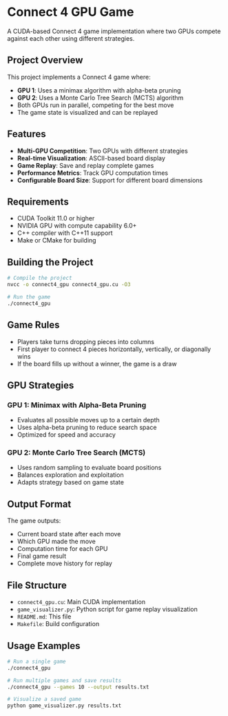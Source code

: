 # Connect 4 GPU Game

A CUDA-based Connect 4 game implementation where two GPUs compete against each other using different strategies.

## Project Overview

This project implements a Connect 4 game where:
- **GPU 1**: Uses a minimax algorithm with alpha-beta pruning
- **GPU 2**: Uses a Monte Carlo Tree Search (MCTS) algorithm
- Both GPUs run in parallel, competing for the best move
- The game state is visualized and can be replayed

## Features

- **Multi-GPU Competition**: Two GPUs with different strategies
- **Real-time Visualization**: ASCII-based board display
- **Game Replay**: Save and replay complete games
- **Performance Metrics**: Track GPU computation times
- **Configurable Board Size**: Support for different board dimensions

## Requirements

- CUDA Toolkit 11.0 or higher
- NVIDIA GPU with compute capability 6.0+
- C++ compiler with C++11 support
- Make or CMake for building

## Building the Project

```bash
# Compile the project
nvcc -o connect4_gpu connect4_gpu.cu -O3

# Run the game
./connect4_gpu
```

## Game Rules

- Players take turns dropping pieces into columns
- First player to connect 4 pieces horizontally, vertically, or diagonally wins
- If the board fills up without a winner, the game is a draw

## GPU Strategies

### GPU 1: Minimax with Alpha-Beta Pruning
- Evaluates all possible moves up to a certain depth
- Uses alpha-beta pruning to reduce search space
- Optimized for speed and accuracy

### GPU 2: Monte Carlo Tree Search (MCTS)
- Uses random sampling to evaluate board positions
- Balances exploration and exploitation
- Adapts strategy based on game state

## Output Format

The game outputs:
- Current board state after each move
- Which GPU made the move
- Computation time for each GPU
- Final game result
- Complete move history for replay

## File Structure

- `connect4_gpu.cu`: Main CUDA implementation
- `game_visualizer.py`: Python script for game replay visualization
- `README.md`: This file
- `Makefile`: Build configuration

## Usage Examples

```bash
# Run a single game
./connect4_gpu

# Run multiple games and save results
./connect4_gpu --games 10 --output results.txt

# Visualize a saved game
python game_visualizer.py results.txt
``` 